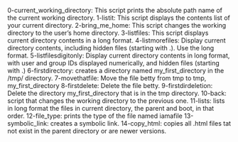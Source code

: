 0-current_working_directory: This script prints the absolute path name of the current working directory.
1-listit: This script displays the contents list of your current directory.
2-bring_me_home: This script changes the working directory to the user’s home directory.
3-listfiles: This script displays current directory contents in a long format.
4-listmorefiles: Display current directory contents, including hidden files (starting with .). Use the long format.
5-listfilesdigitonly: Display current directory contents in long format, with user and group IDs displayed numerically, and hidden files (starting with .)
6-firstdirectory: creates a directory named my_first_directory in the /tmp/ directory.
7-movethatfile: Move the file betty from tmp to tmp, my_first_directory
8-firstdelete: Delete the file betty.
9-firstdirdeletion: Delete the directory my_first_directory that is in the tmp directory.
10-back: script that changes the working directory to the previous one.
11-lists: lists in long format the files in current directory, the parent and boot, in that order.
12-file_type: prints the type of the file named iamafile
13-symbolic_link: creates a symbolic link.
14-copy_html: copies all .html files tat not exist in the parent directory or are newer versions.